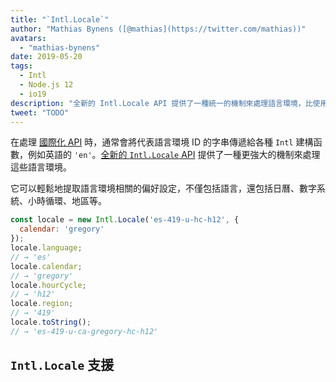 ```yaml
---
title: "`Intl.Locale`"
author: "Mathias Bynens ([@mathias](https://twitter.com/mathias))"
avatars:
  - "mathias-bynens"
date: 2019-05-20
tags:
  - Intl
  - Node.js 12
  - io19
description: "全新的 Intl.Locale API 提供了一種統一的機制來處理語言環境，比使用字串更方便。"
tweet: "TODO"
---
```

在處理 [國際化 API](/features/tags/intl) 時，通常會將代表語言環境 ID 的字串傳遞給各種 `Intl` 建構函數，例如英語的 `'en'`。[全新的 `Intl.Locale` API](https://github.com/tc39/proposal-intl-locale) 提供了一種更強大的機制來處理這些語言環境。

<!--truncate-->
它可以輕鬆地提取語言環境相關的偏好設定，不僅包括語言，還包括日曆、數字系統、小時循環、地區等。

```js
const locale = new Intl.Locale('es-419-u-hc-h12', {
  calendar: 'gregory'
});
locale.language;
// → 'es'
locale.calendar;
// → 'gregory'
locale.hourCycle;
// → 'h12'
locale.region;
// → '419'
locale.toString();
// → 'es-419-u-ca-gregory-hc-h12'
```

## `Intl.Locale` 支援

<feature-support chrome="74 /blog/v8-release-74#intl.locale"
                 firefox="no"
                 safari="no"
                 nodejs="12 https://twitter.com/mathias/status/1120700101637353473"
                 babel="no"></feature-support>
